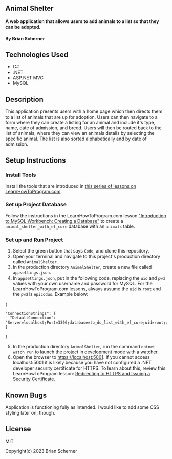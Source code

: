 ## Animal Shelter

#### A web application that allows users to add animals to a list so that they can be adopted.

#### By Brian Scherner

## Technologies Used

* C#
* .NET
* ASP.NET MVC
* MySQL

## Description

This application presents users with a home page which then directs them to a list of animals that are up for adoption. Users can then navigate to a form where they can create a listing for an animal and include it's type, name, date of admission, and breed. Users will then be routed back to the list of animals, where they can view an animals details by selecting the specific animal. The list is also sorted alphabetically and by date of admission.

## Setup Instructions

### Install Tools

Install the tools that are introduced in [this series of lessons on LearnHowToProgram.com](https://old.learnhowtoprogram.com/fidgetech-3-c-and-net/3-0-lessons-1-5-getting-started-with-c/3-0-0-01-welcome-to-c).

### Set up Project Database

Follow the instructions in the LearnHowToProgram.com lesson ["Introduction to MySQL Workbench: Creating a Database"](https://old.learnhowtoprogram.com/fidgetech-3-c-and-net/3-3-database-basics/3-3-0-08-creating-a-test-database-exporting-and-importing-databases-with-mysql-workbench) to create a `animal_shelter_with_ef_core` database with an `animals` table.

### Set up and Run Project

1. Select the green button that says `Code`, and clone this repository.
2. Open your terminal and navigate to this project's production directory called `AnimalShelter`.
3. In the production directory `AnimalShelter`, create a new file called `appsettings.json`.
4. In `appsettings.json`, put in the following code, replacing the `uid` and `pwd` values with your own username and password for MySQL. For the LearnHowToProgram.com lessons, always assume the `uid` is `root` and the `pwd` is `epicodus`. Example below:

{

    "ConnectionStrings": {
      "DefaultConnection": "Server=localhost;Port=3306;database=to_do_list_with_ef_core;uid=root;pwd=epicodus;"
    }

}

5. In the production directory `AnimalShelter`, run the command `dotnet watch run` to launch the project in development mode with a watcher.
6. Open the browser to [https://localhost:5001](https://localhost:5001). If you cannot access localhost:5001 it is likely because you have not configured a .NET developer security certificate for HTTPS. To learn about this, review this LearnHowToProgram lesson: [Redirecting to HTTPS and Issuing a Security Certificate](https://old.learnhowtoprogram.com/fidgetech-3-c-and-net/3-2-basic-web-applications/3-2-0-17-redirecting-to-https-and-issuing-a-security-certificate).

## Known Bugs

Application is functioning fully as intended. I would like to add some CSS styling later on, though.

## License

MIT

Copyright(c) 2023 Brian Scherner